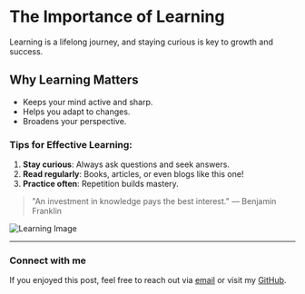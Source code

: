# The Importance of Learning

Learning is a lifelong journey, and staying curious is key to growth and success. 

## Why Learning Matters
- Keeps your mind active and sharp.
- Helps you adapt to changes.
- Broadens your perspective.

### Tips for Effective Learning:
1. **Stay curious**: Always ask questions and seek answers.
2. **Read regularly**: Books, articles, or even blogs like this one!
3. **Practice often**: Repetition builds mastery.

> "An investment in knowledge pays the best interest." — Benjamin Franklin

![Learning Image](../images/learning.jpg)

---

### Connect with me
If you enjoyed this post, feel free to reach out via [email](mailto:your.email@example.com) or visit my [GitHub](https://github.com/yourusername).
